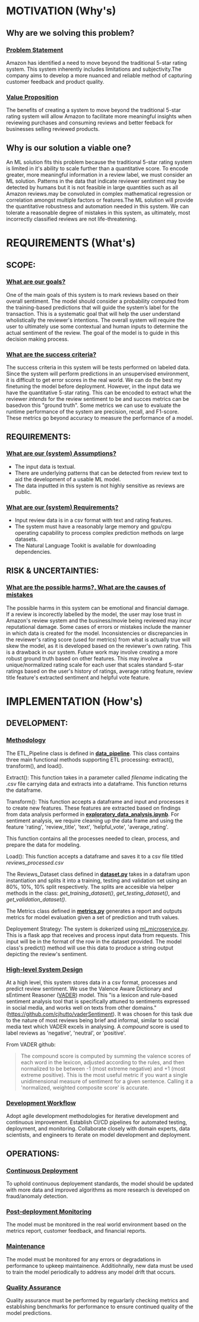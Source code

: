 # MOTIVATION (Why's)
## **Why are we solving this problem?**

### <u>Problem Statement</u>

Amazon has identified a need to move beyond the traditional 5-star rating system. This system inherently includes limitations and subjectivity.The company aims to develop a more nuanced and reliable method of capturing customer feedback and product quality. 

### <u>Value Proposition</u>

The benefits of creating a system to move beyond the traditional 5-star rating system will allow Amazon to facilitate more meaningful insights when reviewing purchases and consuming reviews and better feeback for businesses selling reviewed products. 

## **Why is our solution a viable one?**

An ML solution fits this problem because the traditional 5-star rating system is limited in it's ability to scale further than a quantitative score. To encode greater, more meaningful information in a review label, we must consider an ML solution. Patterns in the data that indicate reviewer sentiment may be detected by humans but it is not feasible in large quantities such as all Amazon reviews.may be convoluted in complex mathematical regression or correlation amongst multiple factors or features.The ML solution will provide the quantitative robustness and automation needed in this system. We can tolerate a reasonable degree of mistakes in this system, as ultimately, most incorrectly classified reviews are not life-threatening. 
 
# REQUIREMENTS (What's)
## **SCOPE:**

### <u>What are our goals?</u>

One of the main goals of this system is to mark reviews based on their overall sentiment. The model should consider a probability computed from the training-based predictions that will guide the system’s label for the transaction. This is a systematic goal that will help the user understand wholistically the reviewer's intentions. The overall system will require the user to ultimately use some contextual and human inputs to determine the actual sentiment of the review. The goal of the model is to guide in this decision making process.
 
### <u>What are the success criteria?</u>

The success criteria in this system will be tests performed on labeled data. Since the system will perform predictions in an unsupervised environment, it is difficult to get error scores in the real world. We can do the best my finetuning the model before deployment. However, in the input data we have the quantitative 5-star rating. This can be encoded to extract what the reviewer *intends* for the review sentiment to be and succes metrics can be basedvon this "ground truth". Some metrics we can use to evaluate the runtime performance of the system are precision, recall, and F1-score. These metrics go beyond accuracy to measure the performance of a model.
 
## **REQUIREMENTS:**

### <u>What are our (system) Assumptions?</u>
- The input data is textual.
- There are underlying patterns that can be detected from review text to aid the development of a usable ML model.
- The data inputted in this system is not highly sensitive as reviews are public. 
 
### <u>What are our (system) Requirements?</u>
- Input review data is in a csv format with text and rating features.
- The system must have a reasonably large memory and gpu/cpu operating capability to process complex prediction methods on large datasets.
- The Natural Language Tookit is available for downloading dependencies.
 
## **RISK & UNCERTAINTIES:**

### <u>What are the possible harms?, What are the causes of mistakes</u>

The possible harms in this system can be emotional and financial damage. If a review is incorectly labelled by the model, the user may lose trust in Amazon's review system and the business/movie being reviewed may incur reputational damage. 
Some cases of errors or mistakes include the manner in which data is created for the model. Inconsistencies or discrepancies in the reviewer's rating score (used for metrics) from what is actually true will skew the model, as it is developed based on the reviewer's own rating. This is a drawback in our system. Future work may involve creating a more robust ground truth based on other features. This may involve a unique/normalized rating scale for each user that scales standard 5-star ratings based on the user's history of ratings, average rating feature, review title feature's extracted sentiment and helpful vote feature.
 
# IMPLEMENTATION (How's)
## **DEVELOPMENT:**
### <u>Methodology</u>
The ETL_Pipeline class is defined in **[data_pipeline](./data_pipeline.py)**. This class contains three main functional methods supporting ETL processing: extract(), transform(), and load().

Extract(): This function takes in a parameter called *filename* indicating the .csv file carrying data and extracts into a dataframe. This function returns the dataframe.

Transform(): This function accepts a dataframe and input and processes it to create new features. These features are extracted based on findings from data analysis performed in **[exploratory_data_analysis.ipynb](analysis/exploratory_data_analysis.ipynb)**. For sentiment analysis, we require cleaning up the data frame and using the feature 'rating', 'review_title', 'text', 'helpful_vote', 'average_rating'.

This function contains all the processes needed to clean, process, and prepare the data for modeling.

Load(): This function accepts a dataframe and saves it to a csv file titled *reviews_processed.csv*

The Reviews_Dataset class defined in **[dataset.py](./dataset.py)** takes in a datafram upon instantiation and splits it into a training, testing and validation set using an 80%, 10%, 10% split respectively. The splits are accesible via helper methods in the class: *get_training_dataset()*, *get_testing_dataset()*, and *get_validation_dataset()*.

The Metrics class defined in **[metrics.py](metrics.py)** generates a report and outputs metrics for model evaluation given a set of prediction and truth values. 

Deployement Strategy: The system is dokerized using [ml_microservice.py](analysis/ml_microservice.py). This is a flask app that receives and process input data from requests. This input will be in the format of the  row in the dataset provided. The model class's predict() method will use this data to produce a string output depicting the review's sentiment.

### <u>High-level System Design</u>

At a high level, this system stores data in a csv format, processes and predict review sentiment. We use the Valence Aware Dictionary and sEntiment Reasoner ([VADER](https://github.com/cjhutto/vaderSentiment)) model. This "is a lexicon and rule-based sentiment analysis tool that is specifically attuned to sentiments expressed in social media, and works well on texts from other domains." (https://github.com/cjhutto/vaderSentiment). It was chosen for this task due to the nature of most reviews being brief and informal, similar to social media text which VADER excels in analysing. A *compound* score is used to label reviews as 'negative', 'neutral', or 'positive'.

From VADER github:
> The compound score is computed by summing the valence scores of each word in the lexicon, adjusted according to the rules, and then normalized to be between -1 (most extreme negative) and +1 (most extreme positive). This is the most useful metric if you want a single unidimensional measure of sentiment for a given sentence. Calling it a 'normalized, weighted composite score' is accurate.


### <u>Development Workflow</u>

Adopt agile development methodologies for iterative development and continuous improvement.
Establish CI/CD pipelines for automated testing, deployment, and monitoring.
Collaborate closely with domain experts, data scientists, and engineers to iterate on model development and deployment.


## **OPERATIONS:**
### <u>Continuous Deployment</u>
To uphold continuous deployement standards, the model should be updated with more data and improved algorithms as more research is developed on fraud/anomaly detection.

### <u>Post-deployment Monitoring</u>
The model must be monitored in the real world environment based on the metrics report, customer feedback, and financial reports. 
 
### <u>Maintenance</u>
The model must be monitored for any errors or degradations in performance to upkeep maintainence. Additiohnally, new data must be used to train the model periodically to address any model drift that occurs.
 
### <u>Quality Assurance</u>
Quality assurance must be performed by reguarlarly checking metrics and establishing benchmarks for performance to ensure continued quality of the model predictions.
